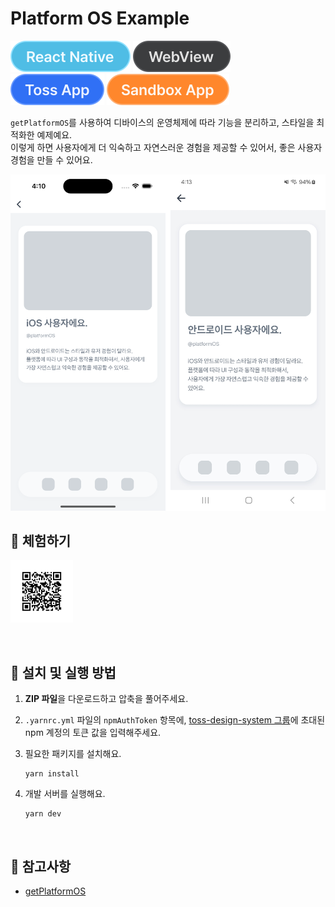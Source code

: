 # Platform OS Example

![React Native](../assets/tags/tag-react-native.svg)
![WebView](../assets/tags/tag-webview.svg)
![Toss App](../assets/tags/tag-toss-app.svg)
![Sandbox App](../assets/tags/tag-sandbox-app.svg)

`getPlatformOS`를 사용하여 디바이스의 운영체제에 따라 기능을 분리하고, 스타일을 최적화한 예제예요.  
이렇게 하면 사용자에게 더 익숙하고 자연스러운 경험을 제공할 수 있어서, 좋은 사용자 경험을 만들 수 있어요.

<img src="../assets/examples/with-platform-os-example-image.png" alt="example image" width="670px" />

<br />

## 📲 체험하기

<img src="../assets/qr-codes/with-platform-os-qr-code.svg" ait="qr code" width="100px" />&nbsp;

<br />

## 🚀 설치 및 실행 방법

1. **ZIP 파일**을 다운로드하고 압축을 풀어주세요.

2. `.yarnrc.yml` 파일의 `npmAuthToken` 항목에, [toss-design-system 그룹](https://tossmini-docs.toss.im/tds-react-native/setup-npm/)에 초대된 npm 계정의 토큰 값을 입력해주세요.

3. 필요한 패키지를 설치해요.

   ```
   yarn install
   ```

4. 개발 서버를 실행해요.

   ```
   yarn dev
   ```

<br />

## 📌 참고사항

- [getPlatformOS](https://developers-apps-in-toss.toss.im/bedrock/reference/react-native-bedrock/%ED%99%98%EA%B2%BD%20%ED%99%95%EC%9D%B8/getPlatformOS.html)
